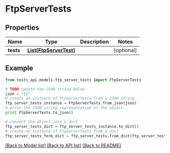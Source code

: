 # FtpServerTests


## Properties
Name | Type | Description | Notes
------------ | ------------- | ------------- | -------------
**tests** | [**List[FtpServerTest]**](FtpServerTest.md) |  | [optional] 

## Example

```python
from tests_api.models.ftp_server_tests import FtpServerTests

# TODO update the JSON string below
json = "{}"
# create an instance of FtpServerTests from a JSON string
ftp_server_tests_instance = FtpServerTests.from_json(json)
# print the JSON string representation of the object
print FtpServerTests.to_json()

# convert the object into a dict
ftp_server_tests_dict = ftp_server_tests_instance.to_dict()
# create an instance of FtpServerTests from a dict
ftp_server_tests_form_dict = ftp_server_tests.from_dict(ftp_server_tests_dict)
```
[[Back to Model list]](../README.md#documentation-for-models) [[Back to API list]](../README.md#documentation-for-api-endpoints) [[Back to README]](../README.md)



